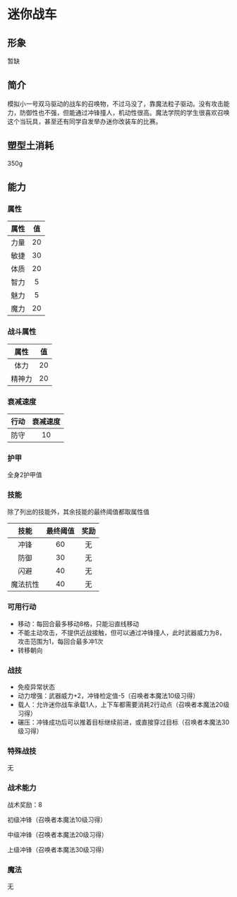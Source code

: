 # 迷你战车

## 形象

暂缺

## 简介

模拟小一号双马驱动的战车的召唤物，不过马没了，靠魔法粒子驱动。没有攻击能力，防御性也不强，但能通过冲锋撞人，机动性很高。魔法学院的学生很喜欢召唤这个当玩具，甚至还有同学自发举办迷你改装车的比赛。

## 塑型土消耗

350g

## 能力

### 属性

属性|值
:--:|:--:
力量|20
敏捷|30
体质|20
智力|5
魅力|5
魔力|20

### 战斗属性

属性|值
:--:|:--:
体力|20
精神力|20

### 衰减速度

行动|衰减速度
:--:|:--:
防守|10

### 护甲

全身2护甲值

### 技能

除了列出的技能外，其余技能的最终阈值都取属性值

技能|最终阈值|奖励
:--:|:--:|:--:
冲锋|60|无
防御|30|无
闪避|40|无
魔法抗性|40|无

### 可用行动

* 移动：每回合最多移动8格，只能沿直线移动
* 不能主动攻击，不提供近战接触，但可以通过冲锋撞人，此时武器威力为8，攻击范围为1，每回合最多冲1次
* 转移朝向

### 战技

* 免疫异常状态
* 动力增强：武器威力+2，冲锋检定值-5（召唤者本魔法10级习得）
* 载人：允许迷你战车承载1人，上下车都需要消耗2行动点（召唤者本魔法20级习得）
* 碾压：冲锋成功后可以推着目标继续前进，或直接穿过目标（召唤者本魔法30级习得）

### 特殊战技

无

### 战术能力

战术奖励：8

初级冲锋（召唤者本魔法10级习得）

中级冲锋（召唤者本魔法20级习得）

上级冲锋（召唤者本魔法30级习得）

### 魔法

无